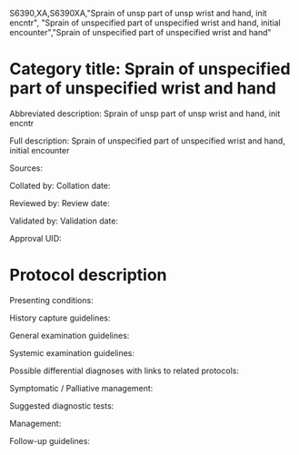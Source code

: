 S6390,XA,S6390XA,"Sprain of unsp part of unsp wrist and hand, init encntr", "Sprain of unspecified part of unspecified wrist and hand, initial encounter","Sprain of unspecified part of unspecified wrist and hand"
# Category title: Sprain of unspecified part of unspecified wrist and hand

Abbreviated description: Sprain of unsp part of unsp wrist and hand, init encntr

Full description: Sprain of unspecified part of unspecified wrist and hand, initial encounter

Sources:

Collated by:
Collation date:

Reviewed by:
Review date:

Validated by:
Validation date:

Approval UID:

# Protocol description

Presenting conditions:

History capture guidelines:

General examination guidelines:

Systemic examination guidelines:

Possible differential diagnoses with links to related protocols:

Symptomatic / Palliative management:

Suggested diagnostic tests:

Management:

Follow-up guidelines:
